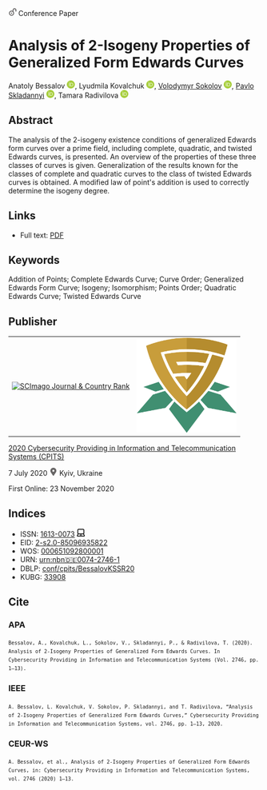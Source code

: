 <img src="/icons/unlock.svg" width="16" height="16"> Conference Paper

# Analysis of 2-Isogeny Properties of Generalized Form Edwards Curves

Anatoly Bessalov <a href="https://orcid.org/0000-0002-6967-5001" target="_blank"><img src="/icons/orcid.svg" width="16" height="16"></a>,
Lyudmila Kovalchuk <a href="https://orcid.org/0000-0003-2874-7950" target="_blank"><img src="/icons/orcid.svg" width="16" height="16"></a>,
<a href="/">Volodymyr Sokolov</a> <a href="https://orcid.org/0000-0002-9349-7946" target="_blank"><img src="/icons/orcid.svg" width="16" height="16"></a>,
<a href="https://pavlo-skladannyi.github.io/">Pavlo Skladannyi</a> <a href="https://orcid.org/0000-0002-7775-6039" target="_blank"><img src="/icons/orcid.svg" width="16" height="16"></a>,
Tamara Radivilova <a href="https://orcid.org/0000-0001-5975-0269" target="_blank"><img src="/icons/orcid.svg" width="16" height="16"></a>

## Abstract

The analysis of the 2-isogeny existence conditions of generalized Edwards form curves over a prime field, including complete, quadratic, and twisted Edwards curves, is presented. An overview of the properties of these three classes of curves is given. Generalization of the results known for the classes of complete and quadratic curves to the class of twisted Edwards curves is obtained. A modified law of point's addition is used to correctly determine the isogeny degree.

## Links

* Full text: [PDF](http://ceur-ws.org/Vol-2746/paper1.pdf)

## Keywords

Addition of Points; Complete Edwards Curve; Curve Order; Generalized Edwards Form Curve; Isogeny; Isomorphism; Points Order; Quadratic Edwards Curve; Twisted Edwards Curve

## Publisher

<table>
<tr>
<td>
<a href="https://www.scimagojr.com/journalsearch.php?q=21100218356&amp;tip=sid&amp;exact=no" title="SCImago Journal &amp; Country Rank"><img border="0" src="https://corsproxy.io/?https://www.scimagojr.com/journal_img.php?id=21100218356" alt="SCImago Journal &amp; Country Rank"  /></a>
</td>
<td style="text-align: left;">
<a href="https://cpits.kubg.edu.ua/"><img src="/icons/cpits.svg" width="200"></a>
</td>
</tr>
</table>

[2020 Cybersecurity Providing in Information and Telecommunication Systems (CPITS)](https://ceur-ws.org/Vol-2746/)

7 July 2020 <img src="/icons/location-pin.svg" width="16" height="16"> Kyiv, Ukraine

First Online: 23 November 2020

## Indices

* ISSN: [1613-0073](https://portal.issn.org/resource/ISSN/1613-0073) <img src="/icons/online.svg" width="16" height="16">
* EID: [2-s2.0-85096935822](http://www.scopus.com/record/display.url?origin=inward&eid=2-s2.0-85096935822)
* WOS: [000651092800001](https://www.webofscience.com/wos/woscc/full-record/WOS:000651092800001)
* URN: [urn:nbn:de:0074-2746-1](https://nbn-resolving.org/xml/urn:nbn:de:0074-2746-1)
* DBLP: [conf/cpits/BessalovKSSR20](https://dblp.org/rec/conf/cpits/BessalovKSSR20)
* KUBG: [33908](http://elibrary.kubg.edu.ua/id/eprint/33908/)

## Cite

### APA

<small>`Bessalov, A., Kovalchuk, L., Sokolov, V., Skladannyi, P., & Radivilova, T. (2020). Analysis of 2-Isogeny Properties of Generalized Form Edwards Curves. In Cybersecurity Providing in Information and Telecommunication Systems (Vol. 2746, pp. 1–13).`</small>

### IEEE

<small>`A. Bessalov, L. Kovalchuk, V. Sokolov, P. Skladannyi, and T. Radivilova, “Analysis of 2-Isogeny Properties of Generalized Form Edwards Curves,” Cybersecurity Providing in Information and Telecommunication Systems, vol. 2746, pp. 1–13, 2020.`</small>

### CEUR-WS

<small>`A. Bessalov, et al., Analysis of 2-Isogeny Properties of Generalized Form Edwards Curves, in: Cybersecurity Providing in Information and Telecommunication Systems, vol. 2746 (2020) 1–13.`</small>